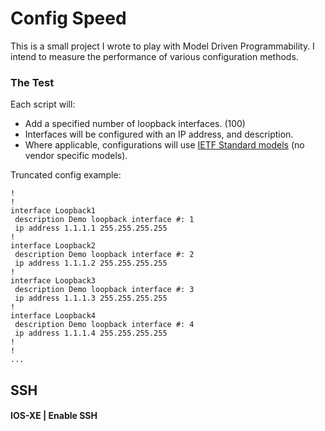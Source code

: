 # Config Speed
This is a small project I wrote to play with Model Driven Programmability. I intend to measure the performance of various configuration methods.

### The Test
Each script will:
- Add a specified number of loopback interfaces. (100)
- Interfaces will be configured with an IP address, and description.
- Where applicable, configurations will use [IETF Standard models](https://github.com/YangModels/yang/tree/master/standard/ietf/RFC) (no vendor specific models).

Truncated config example:
```
!
!
interface Loopback1
 description Demo loopback interface #: 1
 ip address 1.1.1.1 255.255.255.255
!
interface Loopback2
 description Demo loopback interface #: 2
 ip address 1.1.1.2 255.255.255.255
!
interface Loopback3
 description Demo loopback interface #: 3
 ip address 1.1.1.3 255.255.255.255
!
interface Loopback4
 description Demo loopback interface #: 4
 ip address 1.1.1.4 255.255.255.255
!
!
...
```

## SSH

#### IOS-XE | Enable SSH
```
!
! Configure a user with priv 15 access for all tests
!
enable
configure terminal
username admin privilege 15 password my_pass
aaa authentication login default local
aaa authorization exec default local
!
! Configure SSH
!
hostname LabSwitch
ip domain-name homeLab
crypto key generate rsa
!
! enable ssh
ip ssh version 2
!
!
!
```

## NETCONF

#### IOS-XE | Enable NETCONF
```
!
! Configure NETCONF-YANG
!
enable
configure terminal
netconf-yang
netconf-yang feature candidate-datastore
end
!
```

## RESTCONF

#### IOS-XE | Enable RESTCONF
```
!
! Configure RESTCONF-YANG
!
enable
configure terminal
restconf
ip http secure-server
end
!
```

### Notes
One observation, the consistency for enabling various config operations differes quite a bit. Some vendors are more consistent than others:

Configuring: SSH / NETCONF / RESTCONF / gNMI / REST in Cisco's IOS-XE:
```
!
conf t
!
ip ssh version 2
netconf-yang
restconf
gnmi-yang
ip http secure-server
!
```

Contrast this to Arista's EOS:
```
!
conf t
!
management ssh
!
management api netconf
management api restconf
management api gnmi
management api http-commands
!
```

Or Juniper's JUNOS:
```
set system services ssh
set system services netconf
set system services http

set extension-server request-response grpc ssl
```
In the case of Juniper, I was not able to find a configuration for RESTCONF. In addtion, grpc seems to be available via extension services.



